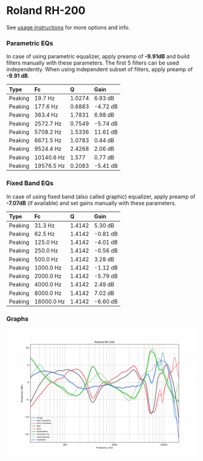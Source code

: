 # Roland RH-200
See [usage instructions](https://github.com/jaakkopasanen/AutoEq#usage) for more options and info.

### Parametric EQs
In case of using parametric equalizer, apply preamp of **-9.91dB** and build filters manually
with these parameters. The first 5 filters can be used independently.
When using independent subset of filters, apply preamp of **-9.91 dB**.

| Type    | Fc         |      Q | Gain     |
|:--------|:-----------|:-------|:---------|
| Peaking | 19.7 Hz    | 1.0274 | 6.93 dB  |
| Peaking | 177.6 Hz   | 0.6883 | -4.72 dB |
| Peaking | 363.4 Hz   | 1.7831 | 6.98 dB  |
| Peaking | 2572.7 Hz  | 0.7549 | -5.74 dB |
| Peaking | 5708.2 Hz  | 1.5336 | 11.61 dB |
| Peaking | 6671.5 Hz  | 1.0783 | 0.44 dB  |
| Peaking | 9524.4 Hz  | 2.4268 | 2.06 dB  |
| Peaking | 10140.6 Hz | 1.577  | 0.77 dB  |
| Peaking | 19576.5 Hz | 0.2083 | -5.41 dB |

### Fixed Band EQs
In case of using fixed band (also called graphic) equalizer, apply preamp of **-7.07dB**
(if available) and set gains manually with these parameters.

| Type    | Fc         |      Q | Gain     |
|:--------|:-----------|:-------|:---------|
| Peaking | 31.3 Hz    | 1.4142 | 5.30 dB  |
| Peaking | 62.5 Hz    | 1.4142 | -0.81 dB |
| Peaking | 125.0 Hz   | 1.4142 | -4.01 dB |
| Peaking | 250.0 Hz   | 1.4142 | -0.56 dB |
| Peaking | 500.0 Hz   | 1.4142 | 3.28 dB  |
| Peaking | 1000.0 Hz  | 1.4142 | -1.12 dB |
| Peaking | 2000.0 Hz  | 1.4142 | -5.79 dB |
| Peaking | 4000.0 Hz  | 1.4142 | 2.49 dB  |
| Peaking | 8000.0 Hz  | 1.4142 | 7.02 dB  |
| Peaking | 16000.0 Hz | 1.4142 | -6.60 dB |

### Graphs
![](./Roland%20RH-200.png)